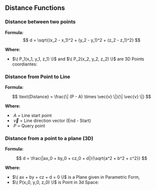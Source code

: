 ## Distance Functions

### Distance between two points

**Formula:**
$$ 
d = \sqrt{(x_2 - x_1)^2 + (y_2 - y_1)^2 + (z_2 - z_1)^2}
$$ 

**Where:** 
- $\( P_1(x_1, y_1, z_1) \)$ and $\( P_2(x_2, y_2, z_2) \)$ are 3D Points coordiantes:


### Distance from Point to Line 

**Formula:**

$$ \text{Distance} = \frac{\| (P - A) \times \vec{v} \|}{\| \vec{v} \|} $$ 

**Where:** 
- $\ A$ = Line start point 
- $\ \vec{v}$ = Line direction vector (End - Start) 
- $\ P$ = Query point


### Distance from a point to a plane (3D)

**Formula:**

$$
d = \frac{|ax_0 + by_0 + cz_0 + d|}{\sqrt{a^2 + b^2 + c^2}}
$$

**Where:** 
- $\( ax + by + cz + d = 0 \)$ is a Plane given in Parametric Form,
- $\( P(x_0, y_0, z_0) \)$ is Point in 3d Space: